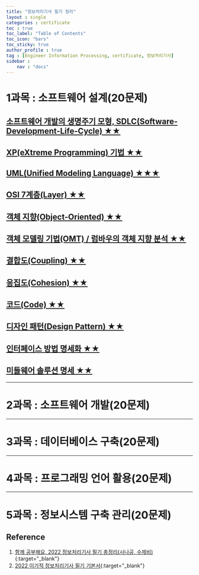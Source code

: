 ```yaml
---
title: "정보처리기사 필기 정리"
layout : single
categories : certificate
toc : true
toc_label: "Table of Contents"
toc_icon: "bars"
toc_sticky: true
author_profile : true
tag : [Engineer Information Processing, certificate, 정보처리기사]
sidebar :
    nav : "docs"
---
```


# 1과목 : 소프트웨어 설계(20문제)
## [소프트웨어 개발의 생명주기 모형, SDLC(Software-Development-Life-Cycle) ★★](/certificate/SDLC(Software-Development-Life-Cycle))
## [XP(eXtreme Programming) 기법 ★★](/certificate/Code)
## [UML(Unified Modeling Language) ★★★](/certificate/UML(Unified-Modeling-Language))
## [OSI 7계층(Layer) ★★](/certificate/OSI-7Layer)
## [객체 지향(Object-Oriented) ★★](/certificate/Object-Oriented)
## [객체 모델링 기법(OMT) / 럼바우의 객체 지향 분석 ★★](/certificate/OMT(Object-Modeling-Technique))
## [결합도(Coupling) ★★](/certificate/Coupling)
## [응집도(Cohesion) ★★](/certificate/Cohesion)
## [코드(Code) ★★](/certificate/Code)
## [디자인 패턴(Design Pattern) ★★](/certificate/Design-Pattern)
## [인터페이스 방법 명세화 ★★](/certificate/Interface-Method-Specification)
## [미들웨어 솔루션 명세 ★★](/certificate/Middleware)

---

# 2과목 : 소프트웨어 개발(20문제)

---

# 3과목 : 데이터베이스 구축(20문제)

---

# 4과목 : 프로그래밍 언어 활용(20문제)

---

# 5과목 : 정보시스템 구축 관리(20문제)

## Reference
1. [함께 공부해요, 2022 정보처리기사 필기 총정리(시나공, 수제비)](https://m.blog.naver.com/wook2124/222102990691){:target="_blank"}
2. [2022 이기적 정보처리기사 필기 기본서](https://www.youngjin.com/book/book_detail.asp?prod_cd=9788931465303&seq=6958&cate_cd=3&child_cate_cd=139&goPage=1&orderByCd=1&searchType=Y&keyword1=%C1%A4%BA%B8%C3%B3%B8%AE%B1%E2%BB%E7%20%C7%CA%B1%E2){:target="_blank"}